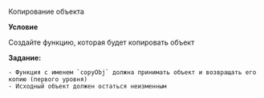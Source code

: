 Копирование объекта

**Условие**

Создайте функцию, которая будет копировать объект

**Задание:**

    - Функция с именем `copyObj` должна принимать объект и возвращать его копию (первого уровня)
    - Исходный объект должен остаться неизменным

